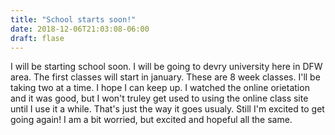 ```yaml
---
title: "School starts soon!"
date: 2018-12-06T21:03:08-06:00
draft: flase
---
```


I will be starting school soon. I will be going to devry university here in DFW area. The first classes will start in january. These are 8 week classes. I'll be taking two at a time. I hope I can keep up. I watched the online orietation and it was good, but I won't truley get used to using the online class site until I use it a while. That's just the way it goes usualy. Still I'm excited to get going again! I am a bit worried, but excited and hopeful all the same. 
